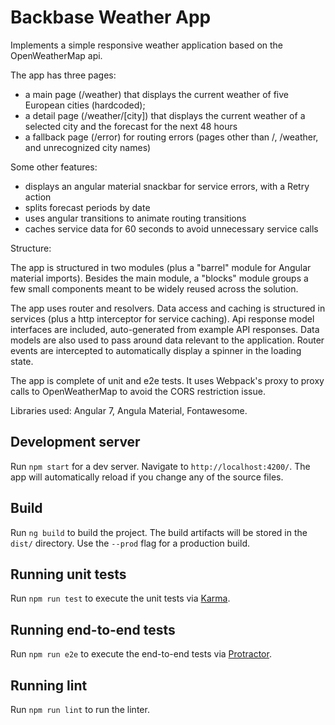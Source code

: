 # Backbase Weather App

Implements a simple responsive weather application based on the OpenWeatherMap api.

The app has three pages:

- a main page (/weather) that displays the current weather of five European cities (hardcoded);
- a detail page (/weather/[city]) that displays the current weather of a selected city and the forecast for the next 48 hours
- a fallback page (/error) for routing errors (pages other than /, /weather, and unrecognized city names)

Some other features:

- displays an angular material snackbar for service errors, with a Retry action
- splits forecast periods by date
- uses angular transitions to animate routing transitions
- caches service data for 60 seconds to avoid unnecessary service calls

Structure:

The app is structured in two modules (plus a "barrel" module for Angular material imports). Besides the main module, a "blocks" module groups a few small components meant to be widely reused across the solution.

The app uses router and resolvers. Data access and caching is structured in services (plus a http interceptor for service caching). Api response model interfaces are included, auto-generated from example API responses. Data models are also used to pass around data relevant to the application. Router events are intercepted to automatically display a spinner in the loading state.

The app is complete of unit and e2e tests. It uses Webpack's proxy to proxy calls to OpenWeatherMap to avoid the CORS restriction issue.

Libraries used: Angular 7, Angula Material, Fontawesome.

## Development server

Run `npm start` for a dev server. Navigate to `http://localhost:4200/`. The app will automatically reload if you change any of the source files.

## Build

Run `ng build` to build the project. The build artifacts will be stored in the `dist/` directory. Use the `--prod` flag for a production build.

## Running unit tests

Run `npm run test` to execute the unit tests via [Karma](https://karma-runner.github.io).

## Running end-to-end tests

Run `npm run e2e` to execute the end-to-end tests via [Protractor](http://www.protractortest.org/).

## Running lint

Run `npm run lint` to run the linter.
